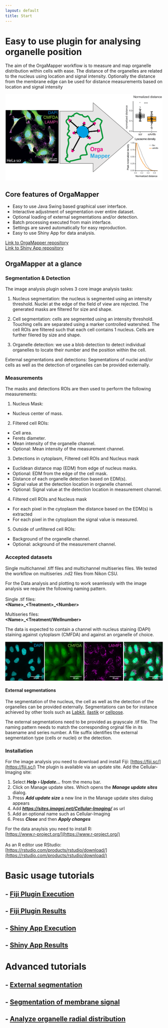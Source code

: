 ```yaml
---
layout: default
title: Start
---
```


# Easy to use plugin for analysing organelle position

The aim of the OrgaMapper workflow is to measure and map organelle distribution within cells with ease. The distance of the organelles are related to the nucleus using location and signal intensity. Optionally the distance from the membrane edge can be used for distance measurements based on location and signal intensity 

<img src="images/OrgaMapperIntro.png" alt="Intro" class="inline"/>

## Core features of OrgaMapper

- Easy to use Java Swing based graphical user interface.
- Interactive adjustment of segmentation over entire dataset.
- Optional loading of external segmentations and/or detection.
- Batch processing executed from main interface.
- Settings are saved automatically for easy reproduction.
- Easy to use Shiny App for data analysis.

[Link to OrgaMapper repository](https://github.com/schmiedc/OrgaMapper)<br>
[Link to Shiny App repository](https://github.com/schmiedc/OrgaMapper_Rshiny)

## OrgaMapper at a glance

### Segmentation & Detection

The image analysis plugin solves 3 core image analysis tasks:

1. Nucleus segmentation: the nucleus is segmented using an intensity threshold.
Nuclei at the edge of the field of view are rejected.
The generated masks are filtered for size and shape.

2. Cell segmentation: cells are segmented using an intensity threshold.
Touching cells are separated using a marker controlled watershed.
The cell ROIs are filtered such that each cell contains 1 nucleus.
Cells are further filered by size and shape.

3. Organelle detection: we use a blob detection to detect individual organelles to locate their number and the position within the cell.


External segmentations and detections: Segmentations of nuclei and/or cells as well as the detection of organelles can be provided externally. 

### Measurements 

The masks and detections ROIs are then used to perform the following measurements:

1. Nucleus Mask:
  - Nucleus center of mass.

2. Filtered cell ROIs:
  - Cell area.
  - Ferets diameter.
  - Mean intensity of the organelle channel.
  - Optional: Mean intensity of the measurement channel.

3. Detections in cytoplasm, Filtered cell ROIs and Nucleus mask
  - Euclidean distance map (EDM) from edge of nucleus masks.
  - Optional: EDM from the edge of the cell mask.
  - Distance of each organelle detection based on EDM(s).
  - Signal value at the detection location in organelle channel.
  - Optional: Signal value at the detection location in measurement channel.

4. Filtered cell ROIs and Nucleus mask
  - For each pixel in the cytoplasm the distance based on the EDM(s) is extracted
  - For each pixel in the cytoplasm the signal value is measured.

5. Outside of unfiltered cell ROIs:
  - Background of the organelle channel.
  - Optional:  ackground of the measurement channel.

### Accepted datasets

Single multichannel .tiff files and multichannel multiseries files. We tested the workflow on multiseries .nd2 files from Nikon CSU.

For the Data analysis and plotting to work seamlessly with the image analysis we require the following naming pattern.<br>
<br>
Single .tif files:<br>
**\<Name\>\_\<Treatment\>\_\<Number\>**

Multiseries files:<br>
**\<Name\>\_\<Treatment/Wellnumber\>**

The data is expected to contain a channel with nucleus staining (DAPI) staining against cytoplasm (CMFDA) and against an organelle of choice.

<img src="images/OrgaMapperInput.png" alt="InputData" class="inline"/>

#### External segmentations

The segmentation of the nucleus, the cell as well as the detection of the organelles can be provided externally. Segmentations can be for instance achieved by other tools such as [Labkit](https://imagej.net/plugins/labkit/), [ilastik](https://www.ilastik.org/) or [cellpose](https://www.cellpose.org/). 

The external segmentations need to be provided as grayscale .tif file. The naming pattern needs to match the corresponding orginal file in its basename and series number. A file suffix identifies the external segmentation type (cells or nuclei) or the detection.

### Installation

For the image analysis you need to download and install Fiji: [https://fiji.sc/](https://fiji.sc/)
The plugin is available via an update site. Add the Cellular-Imaging site:

1. Select **_Help  › Update..._** from the menu bar.
2. Click on Manage update sites. Which opens the **_Manage update sites_** dialog.
3. Press **_Add update size_** a new line in the Manage update sites dialog appears
4. Add **_https://sites.imagej.net/Cellular-Imaging/_** as url
5. Add an optional name such as Cellular-Imaging
6. Press **_Close_** and then **_Apply changes_**

For the data anaylsis you need to install R:<br/>[https://www.r-project.org/](https://www.r-project.org/)<br/>
<br/>
As an R editor use RStudio:<br/> [https://rstudio.com/products/rstudio/download/](https://rstudio.com/products/rstudio/download/)


# Basic usage tutorials

## - [Fiji Plugin Execution](pages/workflow.html)
## - [Fiji Plugin Results](pages/results.html)
## - [Shiny App Execution](pages/rShinyApp.html)
## - [Shiny App Results](pages/analysisResults.html)

# Advanced tutorials

## - [External segmentation](pages/external_segmentation.html)
## - [Segmentation of membrane signal](pages/seg_membrane_signal.html)
## - [Analyze organelle radial distribution](pages/analyze_organelle_distribution.html)
